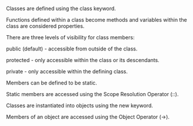 Classes are defined using the class keyword.

Functions defined within a class become methods and variables within the class are considered properties.

There are three levels of visibility for class members:

public (default) - accessible from outside of the class.

protected - only accessible within the class or its descendants.

private - only accessible within the defining class.

Members can be defined to be static.

Static members are accessed using the Scope Resolution Operator (::).

Classes are instantiated into objects using the new keyword.

Members of an object are accessed using the Object Operator (->).